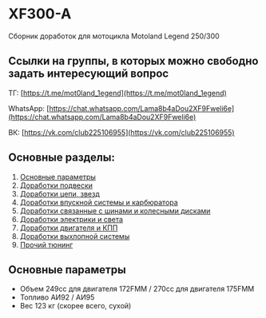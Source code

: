 # XF300-A
Сборник доработок для мотоцикла Motoland Legend 250/300


## Ссылки на группы, в которых можно свободно задать интересующий вопрос

ТГ: [https://t.me/mot0land_1egend](https://t.me/mot0land_1egend)

WhatsApp: [https://chat.whatsapp.com/Lama8b4aDou2XF9Fweli6e](https://chat.whatsapp.com/Lama8b4aDou2XF9Fweli6e)

ВК: [https://vk.com/club225106955](https://vk.com/club225106955)


## Основные разделы:

1. [Основные параметры](#motoparams)
2. [Доработки подвески](https://github.com/coprolitebbs/XF300-A/tree/main/Suspension)
3. [Доработки цепи, звезд](https://github.com/coprolitebbs/XF300-A/tree/main/Chain)
4. [Доработки впускной системы и карбюратора](https://github.com/coprolitebbs/XF300-A/tree/main/Carburator)
5. [Доработки связанные с шинами и колесными дисками](https://github.com/coprolitebbs/XF300-A/tree/main/Tires)
6. [Доработки электрики и света](https://github.com/coprolitebbs/XF300-A/tree/main/Electricity)
7. [Доработки двигателя и КПП](https://github.com/coprolitebbs/XF300-A/tree/main/Engine)
8. [Доработки выхлопной системы](https://github.com/coprolitebbs/XF300-A/tree/main/Exhaust)
9. [Прочий тюнинг](https://github.com/coprolitebbs/XF300-A/tree/main/Other)

## Основные параметры <a name="motoparams"></a>

* Объем 249сс для двигателя 172FMM / 270сс для двигателя 175FMM
* Топливо АИ92 / АИ95
* Вес 123 кг (скорее всего, сухой)
